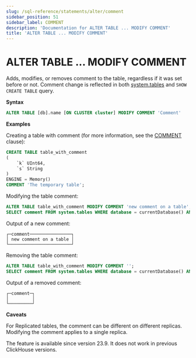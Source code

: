 ```yaml
---
slug: /sql-reference/statements/alter/comment
sidebar_position: 51
sidebar_label: COMMENT
description: 'Documentation for ALTER TABLE ... MODIFY COMMENT'
title: 'ALTER TABLE ... MODIFY COMMENT'
---
```


# ALTER TABLE ... MODIFY COMMENT

Adds, modifies, or removes comment to the table, regardless if it was set before or not. Comment change is reflected in both [system.tables](../../../operations/system-tables/tables.md) and `SHOW CREATE TABLE` query.

**Syntax**

``` sql
ALTER TABLE [db].name [ON CLUSTER cluster] MODIFY COMMENT 'Comment'
```

**Examples**

Creating a table with comment (for more information, see the [COMMENT](/sql-reference/statements/create/table#comment-clause) clause):

``` sql
CREATE TABLE table_with_comment
(
    `k` UInt64,
    `s` String
)
ENGINE = Memory()
COMMENT 'The temporary table';
```

Modifying the table comment:

``` sql
ALTER TABLE table_with_comment MODIFY COMMENT 'new comment on a table';
SELECT comment FROM system.tables WHERE database = currentDatabase() AND name = 'table_with_comment';
```

Output of a new comment:

```text
┌─comment────────────────┐
│ new comment on a table │
└────────────────────────┘
```

Removing the table comment:

``` sql
ALTER TABLE table_with_comment MODIFY COMMENT '';
SELECT comment FROM system.tables WHERE database = currentDatabase() AND name = 'table_with_comment';
```

Output of a removed comment:

```text
┌─comment─┐
│         │
└─────────┘
```

**Caveats**

For Replicated tables, the comment can be different on different replicas. Modifying the comment applies to a single replica.

The feature is available since version 23.9. It does not work in previous ClickHouse versions.
